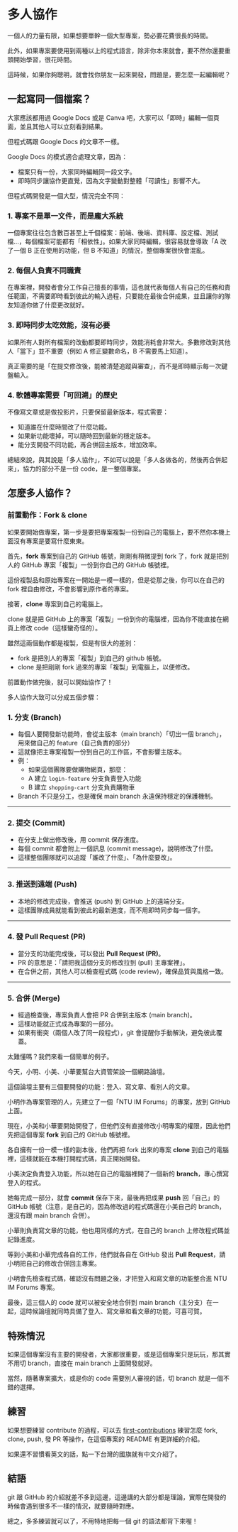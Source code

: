 # 多人協作

一個人的力量有限，如果想要單幹一個大型專案，勢必要花費很長的時間。

此外，如果專案要使用到兩種以上的程式語言，除非你本來就會，要不然你還要重頭開始學習，很花時間。

這時候，如果你夠聰明，就會找你朋友一起來開發，問題是，要怎麼一起編輯呢？

## 一起寫同一個檔案？

大家應該都用過 Google Docs 或是 Canva 吧，大家可以「即時」編輯一個頁面，並且其他人可以立刻看到結果。

但程式碼跟 Google Docs 的文章不一樣。

Google Docs 的模式適合處理文章，因為：

- 檔案只有一份，大家同時編輯同一段文字。
- 即時同步讓協作更直覺，因為文字變動對整體「可讀性」影響不大。

但程式碼開發是一個大型，情況完全不同：

### 1. 專案不是單一文件，而是龐大系統

一個專案往往包含數百甚至上千個檔案：前端、後端、資料庫、設定檔、測試檔…，每個檔案可能都有「相依性」。如果大家同時編輯，很容易就會導致「A 改了一個 B 正在使用的功能，但 B 不知道」的情況，整個專案很快會混亂。

### 2. 每個人負責不同職責

在專案裡，開發者會分工作自己擅長的事情，這也就代表每個人有自己的任務和責任範圍，不需要即時看到彼此的輸入過程，只要能在最後合併成果，並且讓你的隊友知道你做了什麼更改就好。

### 3. 即時同步太吃效能，沒有必要

如果所有人對所有檔案的改動都要即時同步，效能消耗會非常大。多數修改對其他人「當下」並不重要（例如 A 修正變數命名，B 不需要馬上知道）。

真正需要的是「在提交修改後，能被清楚追蹤與審查」，而不是即時顯示每一次鍵盤輸入。

### 4. 軟體專案需要「可回溯」的歷史

不像寫文章或是做投影片，只要保留最新版本，程式需要：

- 知道誰在什麼時間改了什麼功能。
- 如果新功能壞掉，可以隨時回到最新的穩定版本。
- 能分支開發不同功能，再合併回主版本，增加效率。

總結來說，與其說是「多人協作」，不如可以說是「多人各做各的，然後再合併起來」，協力的部分不是一份 code，是一整個專案。

## 怎麼多人協作？

### 前置動作：Fork & clone

如果要開始做專案，第一步是要把專案複製一份到自己的電腦上，要不然你本機上面沒有專案是要寫什麼東東。

首先，**fork** 專案到自己的 GitHub 帳號，剛剛有稍微提到 fork 了，fork 就是把別人的 GitHub 專案「複製」一份到你自己的 GitHub 帳號裡。

這份複製品和原始專案在一開始是一模一樣的，但是從那之後，你可以在自己的 fork 裡自由修改，不會影響到原作者的專案。

接著，**clone** 專案到自己的電腦上。

clone 就是把 GitHub 上的專案「複製」一份到你的電腦裡，因為你不能直接在網頁上修改 code（這樣蠻奇怪的）。

雖然這兩個動作都是複製，但是有很大的差別：

- fork 是把別人的專案「複製」到自己的 github 帳號。
- clone 是把剛剛 fork 過來的專案「複製」到電腦上，以便修改。

前置動作做完後，就可以開始協作了！

多人協作大致可以分成五個步驟：

### 1. 分支 (Branch)

- 每個人要開發新功能時，會從主版本（main branch）「切出一個 branch」，用來做自己的 feature（自己負責的部分）
- 這就像把主專案複製一份到自己的工作區，不會影響主版本。
- 例：
  - 如果這個團隊要做購物網頁，那麼：
  - A 建立 `login-feature` 分支負責登入功能
  - B 建立 `shopping-cart` 分支負責購物車
- Branch 不只是分工，也是確保 main branch 永遠保持穩定的保護機制。

------

### 2. 提交 (Commit)

- 在分支上做出修改後，用 commit 保存進度。
- 每個 commit 都會附上一個訊息 (commit message)，說明修改了什麼。
- 這樣整個團隊就可以追蹤「誰改了什麼」、「為什麼要改」。

------

### 3. 推送到遠端 (Push)

- 本地的修改完成後，會推送 (push) 到 GitHub 上的遠端分支。
- 這樣團隊成員就能看到彼此的最新進度，而不用即時同步每一個字。

------

### 4. 發 Pull Request (PR)

- 當分支的功能完成後，可以發出 **Pull Request (PR)**。
- PR 的意思是：「請把我這個分支的修改拉到 (pull) 主專案裡」。
- 在合併之前，其他人可以檢查程式碼 (code review)，確保品質與風格一致。

------

### 5. 合併 (Merge)

- 經過檢查後，專案負責人會把 PR 合併到主版本 (main branch)。
- 這樣功能就正式成為專案的一部分。
- 如果有衝突（兩個人改了同一段程式），git 會提醒你手動解決，避免彼此覆蓋。

太難懂嗎？我們來看一個簡單的例子。

今天，小明、小美、小華要幫台大資管架設一個網路論壇。

這個論壇主要有三個要開發的功能：登入、寫文章、看別人的文章。

小明作為專案管理的人，先建立了一個「NTU IM Forums」的專案，放到 GitHub 上面。

現在，小美和小華要開始開發了，但他們沒有直接修改小明專案的權限，因此他們先把這個專案 **fork** 到自己的 GitHub 帳號裡。

各自擁有一份一模一樣的副本後，他們再把 fork 出來的專案 **clone** 到自己的電腦裡，這樣就能在本機打開程式碼，真正開始開發。

小美決定負責登入功能，所以她在自己的電腦裡開了一個新的 **branch**，專心撰寫登入的程式。

她每完成一部分，就會 **commit** 保存下來，最後再把成果 **push** 回「自己」的 GitHub 帳號（注意，是自己的，因為修改過的程式碼還在小美自己的 branch，還沒有跟 main branch 合併）。

小華則負責寫文章的功能，他也用同樣的方式，在自己的 branch 上修改程式碼並記錄進度。

等到小美和小華完成各自的工作，他們就各自在 GitHub 發出 **Pull Request**，請小明把自己的修改合併回主專案。

小明會先檢查程式碼，確認沒有問題之後，才把登入和寫文章的功能整合進 NTU IM Forums 專案。

最後，這三個人的 code 就可以被安全地合併到 main branch（主分支）在一起，這時候論壇就同時具備了登入、寫文章和看文章的功能，可喜可賀。

## 特殊情況

如果這個專案沒有主要的開發者，大家都很重要，或是這個專案只是玩玩，那其實不用切 branch，直接在 main branch 上面開發就好。

當然，隨著專案擴大，或是你的 code 需要別人審視的話，切 branch 就是一個不錯的選擇。

## 練習

如果想要練習 contribute 的過程，可以去 [first-contributions](https://github.com/firstcontributions/first-contributions) 練習怎麼 fork, clone, push, 發 PR 等操作，在這個專案的 README 有更詳細的介紹。

如果還不習慣看英文的話，點一下台灣的國旗就有中文介紹了。

## 結語

git 跟 GitHub 的介紹就差不多到這邊，這邊講的大部分都是理論，實際在開發的時候會遇到很多不一樣的情況，就要隨時對應。

總之，多多練習就可以了，不用特地把每一個 git 的語法都背下來喔！
